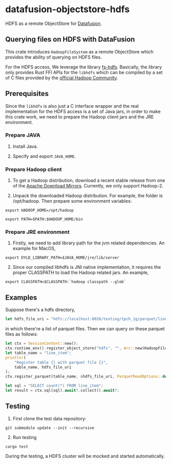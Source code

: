 # datafusion-objectstore-hdfs

HDFS as a remote ObjectStore for [Datafusion](https://github.com/apache/arrow-datafusion).

## Querying files on HDFS with DataFusion

This crate introduces ``HadoopFileSystem`` as a remote ObjectStore which provides the ability of querying on HDFS files. 

For the HDFS access, We leverage the library [fs-hdfs](https://github.com/datafusion-contrib/fs-hdfs). Basically, the library only provides Rust FFI APIs for the ``libhdfs`` which can be compiled by a set of C files provided by the [official Hadoop Community](https://github.com/apache/hadoop).

## Prerequisites
Since the ``libhdfs`` is also just a C interface wrapper and the real implementation for the HDFS access is a set of Java jars, in order to make this crate work, we need to prepare the Hadoop client jars and the JRE environment.

### Prepare JAVA

1. Install Java.

2. Specify and export ``JAVA_HOME``.

### Prepare Hadoop client

1. To get a Hadoop distribution, download a recent stable release from one of the [Apache Download Mirrors](http://www.apache.org/dyn/closer.cgi/hadoop/common). Currently, we only support Hadoop-2.

2. Unpack the downloaded Hadoop distribution. For example, the folder is /opt/hadoop. Then prepare some environment variables:
```shell
export HADOOP_HOME=/opt/hadoop

export PATH=$PATH:$HADOOP_HOME/bin
```

### Prepare JRE environment

1. Firstly, we need to add library path for the jvm related dependencies. An example for MacOS,
```shell
export DYLD_LIBRARY_PATH=$JAVA_HOME/jre/lib/server
```

2. Since our compiled libhdfs is JNI native implementation, it requires the proper CLASSPATH to load the Hadoop related jars. An example,
```shell
export CLASSPATH=$CLASSPATH:`hadoop classpath --glob`
```

## Examples
Suppose there's a hdfs directory,
```rust
let hdfs_file_uri = "hdfs://localhost:8020/testing/tpch_1g/parquet/line_item";
```
in which there're a list of parquet files. Then we can query on these parquet files as follows:
```rust
let ctx = SessionContext::new();
ctx.runtime_env().register_object_store("hdfs", "", Arc::new(HadoopFileSystem));
let table_name = "line_item";
println!(
    "Register table {} with parquet file {}",
    table_name, hdfs_file_uri
);
ctx.register_parquet(table_name, &hdfs_file_uri, ParquetReadOptions::default()).await?;

let sql = "SELECT count(*) FROM line_item";
let result = ctx.sql(sql).await?.collect().await?;
```

## Testing
1. First clone the test data repository:
```shell
git submodule update --init --recursive
```

2. Run testing
```shell
cargo test
```
During the testing, a HDFS cluster will be mocked and started automatically.